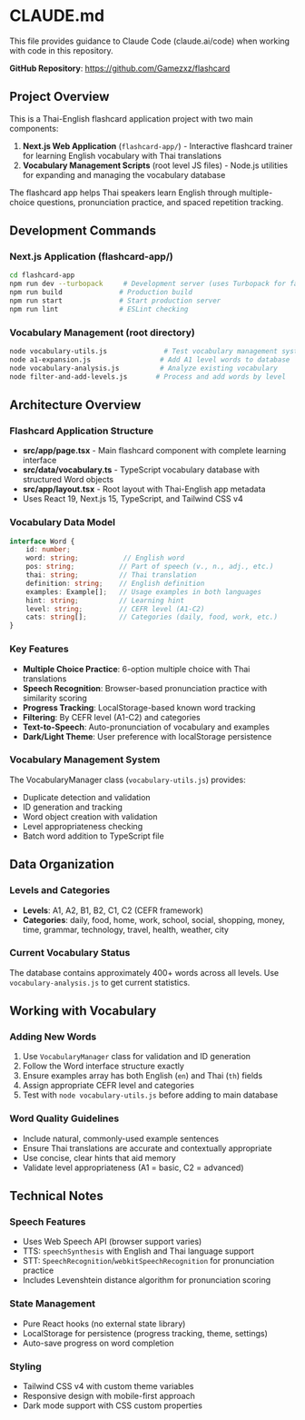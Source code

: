 # CLAUDE.md

This file provides guidance to Claude Code (claude.ai/code) when working with code in this repository.

**GitHub Repository**: https://github.com/Gamezxz/flashcard

## Project Overview

This is a Thai-English flashcard application project with two main components:
1. **Next.js Web Application** (`flashcard-app/`) - Interactive flashcard trainer for learning English vocabulary with Thai translations
2. **Vocabulary Management Scripts** (root level JS files) - Node.js utilities for expanding and managing the vocabulary database

The flashcard app helps Thai speakers learn English through multiple-choice questions, pronunciation practice, and spaced repetition tracking.

## Development Commands

### Next.js Application (flashcard-app/)
```bash
cd flashcard-app
npm run dev --turbopack     # Development server (uses Turbopack for faster builds)
npm run build              # Production build
npm run start              # Start production server
npm run lint               # ESLint checking
```

### Vocabulary Management (root directory)
```bash
node vocabulary-utils.js              # Test vocabulary management system
node a1-expansion.js                 # Add A1 level words to database
node vocabulary-analysis.js          # Analyze existing vocabulary
node filter-and-add-levels.js       # Process and add words by level
```

## Architecture Overview

### Flashcard Application Structure
- **src/app/page.tsx** - Main flashcard component with complete learning interface
- **src/data/vocabulary.ts** - TypeScript vocabulary database with structured Word objects
- **src/app/layout.tsx** - Root layout with Thai-English app metadata
- Uses React 19, Next.js 15, TypeScript, and Tailwind CSS v4

### Vocabulary Data Model
```typescript
interface Word {
    id: number;
    word: string;           // English word
    pos: string;           // Part of speech (v., n., adj., etc.)
    thai: string;          // Thai translation
    definition: string;    // English definition
    examples: Example[];   // Usage examples in both languages
    hint: string;          // Learning hint
    level: string;         // CEFR level (A1-C2)
    cats: string[];        // Categories (daily, food, work, etc.)
}
```

### Key Features
- **Multiple Choice Practice**: 6-option multiple choice with Thai translations
- **Speech Recognition**: Browser-based pronunciation practice with similarity scoring
- **Progress Tracking**: LocalStorage-based known word tracking
- **Filtering**: By CEFR level (A1-C2) and categories
- **Text-to-Speech**: Auto-pronunciation of vocabulary and examples
- **Dark/Light Theme**: User preference with localStorage persistence

### Vocabulary Management System
The VocabularyManager class (`vocabulary-utils.js`) provides:
- Duplicate detection and validation
- ID generation and tracking
- Word object creation with validation
- Level appropriateness checking
- Batch word addition to TypeScript file

## Data Organization

### Levels and Categories
- **Levels**: A1, A2, B1, B2, C1, C2 (CEFR framework)
- **Categories**: daily, food, home, work, school, social, shopping, money, time, grammar, technology, travel, health, weather, city

### Current Vocabulary Status
The database contains approximately 400+ words across all levels. Use `vocabulary-analysis.js` to get current statistics.

## Working with Vocabulary

### Adding New Words
1. Use `VocabularyManager` class for validation and ID generation
2. Follow the Word interface structure exactly
3. Ensure examples array has both English (`en`) and Thai (`th`) fields
4. Assign appropriate CEFR level and categories
5. Test with `node vocabulary-utils.js` before adding to main database

### Word Quality Guidelines
- Include natural, commonly-used example sentences
- Ensure Thai translations are accurate and contextually appropriate
- Use concise, clear hints that aid memory
- Validate level appropriateness (A1 = basic, C2 = advanced)

## Technical Notes

### Speech Features
- Uses Web Speech API (browser support varies)
- TTS: `speechSynthesis` with English and Thai language support  
- STT: `SpeechRecognition`/`webkitSpeechRecognition` for pronunciation practice
- Includes Levenshtein distance algorithm for pronunciation scoring

### State Management
- Pure React hooks (no external state library)
- LocalStorage for persistence (progress tracking, theme, settings)
- Auto-save progress on word completion

### Styling
- Tailwind CSS v4 with custom theme variables
- Responsive design with mobile-first approach
- Dark mode support with CSS custom properties